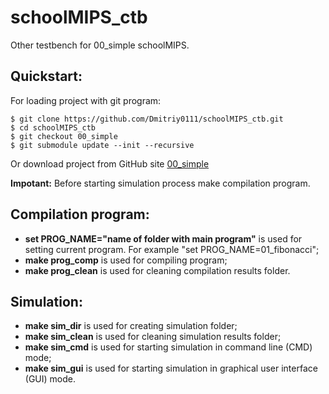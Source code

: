 # schoolMIPS_ctb
Other testbench for 00_simple schoolMIPS.

## Quickstart:
For loading project with git program:

    $ git clone https://github.com/Dmitriy0111/schoolMIPS_ctb.git
    $ cd schoolMIPS_ctb 
    $ git checkout 00_simple
    $ git submodule update --init --recursive 

Or download project from GitHub site <a href="https://github.com/Dmitriy0111/schoolMIPS_ctb">00_simple</a>

**Impotant:** Before starting simulation process make compilation program.

## Compilation program:
*   **set PROG_NAME="name of folder with main program"** is used for setting current program. For example "set PROG_NAME=01_fibonacci";
*   **make prog_comp** is used for compiling program;
*   **make prog_clean** is used for cleaning compilation results folder.

## Simulation:
*   **make sim_dir** is used for creating simulation folder;
*   **make sim_clean** is used for cleaning simulation results folder;
*   **make sim_cmd** is used for starting simulation in command line (CMD) mode;
*   **make sim_gui** is used for starting simulation in graphical user interface (GUI) mode.
